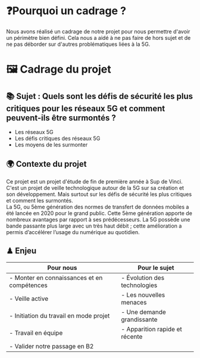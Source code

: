 # ❓Pourquoi un cadrage ?  
Nous avons réalisé un cadrage de notre projet pour nous permettre d'avoir un périmètre bien défini. Cela nous a aidé à ne pas faire de hors sujet et de ne pas déborder sur d'autres problématiques liées à la 5G.

# 🖼 Cadrage du projet 

## 📚 Sujet : **Quels sont les défis de sécurité les plus critiques pour les réseaux 5G et comment peuvent-ils être surmontés ?**
- Les réseaux 5G
- Les défis critiques des réseaux 5G
- Les moyens de les surmonter



## 🌍 Contexte du projet
Ce projet est un projet d'étude de fin de première année à Sup de Vinci. C'est un projet de veille technologique autour de la 5G sur sa création et son développement. Mais surtout sur les défis de sécurité les plus critiques et comment les surmontés.   
La 5G, ou 5ème génération des normes de transfert de données mobiles a été lancée en 2020 pour le grand public. Cette 5ème génération apporte de nombreux avantages par rapport à ses prédécesseurs. La 5G possède une bande passante plus large avec un très haut débit ; cette amélioration a permis d’accélérer l’usage du numérique au quotidien.  


## ♟ Enjeu  

| Pour nous                                       | Pour le sujet                         |
|------------------------------------------------|---------------------------------------|
| - Monter en connaissances et en compétences    | - Évolution des technologies          |
| - Veille active                                 | - Les nouvelles menaces               |
| - Initiation du travail en mode projet          | - Une demande grandissante            |
| - Travail en équipe                             | - Apparition rapide et récente        |
| - Valider notre passage en B2                   |                                       |




